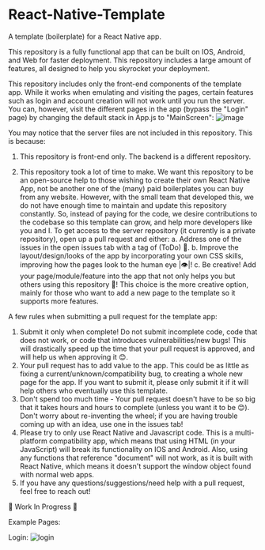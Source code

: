 # React-Native-Template
A template (boilerplate) for a React Native app.

This repository is a fully functional app that can be built on IOS, Android, and Web for faster deployment. This repository includes a large amount of features, all designed to help you skyrocket your deployment.

This repository includes only the front-end components of the template app. While it works when emulating and visiting the pages, certain features such as login and account creation will not work until you run the server. You can, however, visit the different pages in the app (bypass the "Login" page) by changing the default stack in App.js to "MainScreen":
![image](https://github.com/Javakian12/React-Native-Template/assets/89485382/55c408d3-109f-4401-b8b6-5cdc3f8afd6a)


You may notice that the server files are not included in this repository. This is because:

1. This repository is front-end only. The backend is a different repository.

2. This repository took a lot of time to make. We want this repository to be an open-source help to those wishing to create their own React Native App, not be another one of the (many) paid boilerplates you can buy from any website. However, with the small team that developed this, we do not have enough time to maintain and update this repository constantly. So, instead of paying for the code, we desire contributions to the codebase so this template can grow, and help more developers like you and I. To get access to the server repository (it currently is a private repository), open up a pull request and either:
   a. Address one of the issues in the open issues tab with a tag of (ToDo) 🚩.
   b. Improve the layout/design/looks of the app by incorporating your own CSS skills, improving how the pages look to the human eye |👁️|!
   c. Be creative! Add your page/module/feature into the app that not only helps you but others using this repository 🚀! This choice is the more creative option, mainly for those who want to add a new page to the template so it supports more features.

A few rules when submitting a pull request for the template app:
1. Submit it only when complete! Do not submit incomplete code, code that does not work, or code that introduces vulnerabilities/new bugs! This will drastically speed up the time that your pull request is approved, and will help us when approving it 😊.
2. Your pull request has to add value to the app. This could be as little as fixing a current/unknown/compatibility bug, to creating a whole new page for the app. If you want to submit it, please only submit it if it will help others who eventually use this template.
3. Don't spend too much time - Your pull request doesn't have to be so big that it takes hours and hours to complete (unless you want it to be 😊). Don't worry about re-inventing the wheel; if you are having trouble coming up with an idea, use one in the issues tab!
4. Please try to only use React Native and Javascript code. This is a multi-platform compatibility app, which means that using HTML (in your JavaScript) will break its functionality on IOS and Android. Also, using any functions that reference "document" will not work, as it is built with React Native, which means it doesn't support the window object found with normal web apps.
5. If you have any questions/suggestions/need help with a pull request, feel free to reach out!



🚧 Work In Progress 🚧

Example Pages:

Login:
![login](https://github.com/Javakian12/React-Native-Template/assets/89485382/994fa716-21f5-42be-a952-59e307c8e83d)
